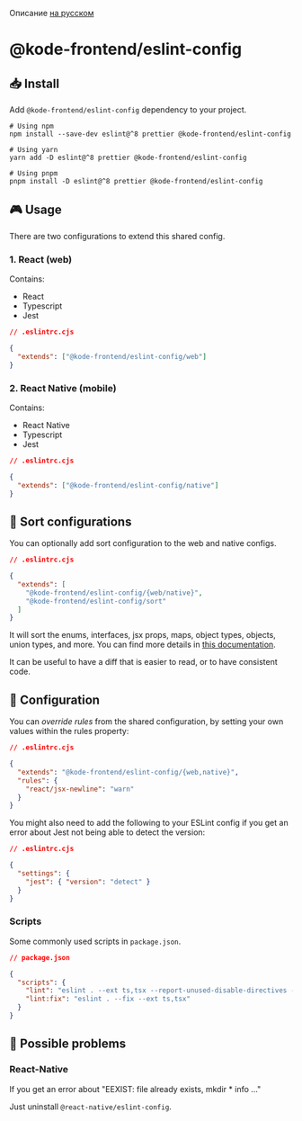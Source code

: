 Описание [на русском](https://github.com/appKODE/frontend-depend/blob/main/packages/eslint-config/docs/README-ru.md)

# @kode-frontend/eslint-config

## 📥 Install

Add `@kode-frontend/eslint-config` dependency to your project.

```shell
# Using npm
npm install --save-dev eslint@^8 prettier @kode-frontend/eslint-config

# Using yarn
yarn add -D eslint@^8 prettier @kode-frontend/eslint-config

# Using pnpm
pnpm install -D eslint@^8 prettier @kode-frontend/eslint-config
```

## 🎮 Usage

There are two configurations to extend this shared config.

### 1. React (web)

Contains:

- React
- Typescript
- Jest

```json
// .eslintrc.cjs

{
  "extends": ["@kode-frontend/eslint-config/web"]
}
```

### 2. React Native (mobile)

Contains:

- React Native
- Typescript
- Jest

```json
// .eslintrc.cjs

{
  "extends": ["@kode-frontend/eslint-config/native"]
}
```

## 📖 Sort configurations

You can optionally add sort configuration to the web and native configs.

```json
// .eslintrc.cjs

{
  "extends": [
    "@kode-frontend/eslint-config/{web/native}",
    "@kode-frontend/eslint-config/sort"
  ]
}
```

It will sort the enums, interfaces, jsx props, maps, object types, objects, union types, and more. You can find more details in [this documentation]().

It can be useful to have a diff that is easier to read, or to have consistent code.

## 📝 Configuration

You can _override rules_ from the shared configuration, by setting your own values within the rules property:

```json
// .eslintrc.cjs

{
  "extends": "@kode-frontend/eslint-config/{web,native}",
  "rules": {
    "react/jsx-newline": "warn"
  }
}
```

You might also need to add the following to your ESLint config if you get an error about Jest not being able to detect the version:

```json
// .eslintrc.cjs

{
  "settings": {
    "jest": { "version": "detect" }
  }
}
```

### Scripts

Some commonly used scripts in `package.json`.

```json
// package.json

{
  "scripts": {
    "lint": "eslint . --ext ts,tsx --report-unused-disable-directives --max-warnings 0",
    "lint:fix": "eslint . --fix --ext ts,tsx"
  }
}
```

## 🐛 Possible problems

### React-Native

If you get an error about "EEXIST: file already exists, mkdir \* info ..."

Just uninstall `@react-native/eslint-config`.
